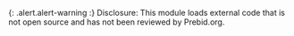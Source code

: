 {: .alert.alert-warning :}
Disclosure: This module loads external code that is not open source and has not been reviewed by Prebid.org.
